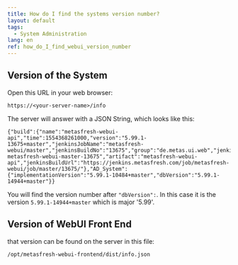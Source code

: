 ```yaml
---
title: How do I find the systems version number?
layout: default
tags:
  - System Administration
lang: en
ref: how_do_I_find_webui_version_number
---
```


## Version of the System

Open this URL in your web browser:

`https://<your-server-name>/info`

The server will answer with a JSON String, which looks like this:

```
{"build":{"name":"metasfresh-webui-api","time":1554368261000,"version":"5.99.1-13675+master","jenkinsJobName":"metasfresh-webui/master","jenkinsBuildNo":"13675","group":"de.metas.ui.web","jenkinsBuildTag":"jenkins-metasfresh-webui-master-13675","artifact":"metasfresh-webui-api","jenkinsBuildUrl":"https://jenkins.metasfresh.com/job/metasfresh-webui/job/master/13675/"},"AD_System":{"implementationVersion":"5.99.1-10484+master","dbVersion":"5.99.1-14944+master"}}
```

You will find the version number after `"dbVersion":`. In this case it is the version `5.99.1-14944+master` which is major '5.99'.


## Version of WebUI Front End

that version can be found on the server in this file:

`/opt/metasfresh-webui-frontend/dist/info.json`
